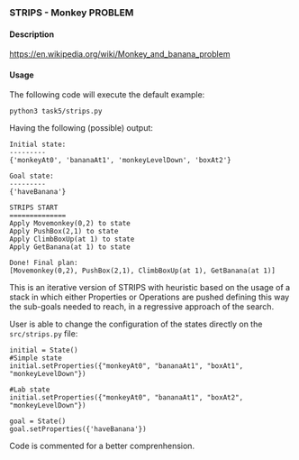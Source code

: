 ### STRIPS - Monkey PROBLEM

#### Description

https://en.wikipedia.org/wiki/Monkey_and_banana_problem

#### Usage

The following code will execute the default example: 

```python3 task5/strips.py```

Having the following (possible) output:

```
Initial state:
---------
{'monkeyAt0', 'bananaAt1', 'monkeyLevelDown', 'boxAt2'}

Goal state:
---------
{'haveBanana'}

STRIPS START
==============
Apply Movemonkey(0,2) to state
Apply PushBox(2,1) to state
Apply ClimbBoxUp(at 1) to state
Apply GetBanana(at 1) to state

Done! Final plan:
[Movemonkey(0,2), PushBox(2,1), ClimbBoxUp(at 1), GetBanana(at 1)]
```

This is an iterative version of STRIPS with heuristic based on the usage of a stack in which either Properties or Operations are pushed defining this way the sub-goals needed to reach, in a regressive approach of the search.


User is able to change the configuration of the states directly on the ```src/strips.py``` file:

```{python}
initial = State()
#Simple state
initial.setProperties({"monkeyAt0", "bananaAt1", "boxAt1", "monkeyLevelDown"})

#Lab state
initial.setProperties({"monkeyAt0", "bananaAt1", "boxAt2", "monkeyLevelDown"})

goal = State()
goal.setProperties({'haveBanana'})
```

Code is commented for a better comprenhension.